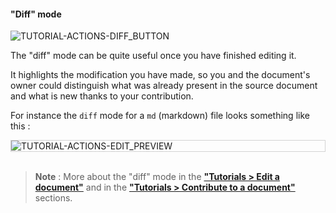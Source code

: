 #### "Diff" mode

<div>
  <img
    alt="TUTORIAL-ACTIONS-DIFF_BUTTON"
    src="https://raw.githubusercontent.com/multi-coop/vizboard-website-content/main/images/tutorial/view-btn_diff.png"
    />
</div>

The "diff" mode can be quite useful once you have finished editing it. 

It highlights the modification you have made, so you and the document's owner could distinguish what was already present in the source document and what is new thanks to your contribution.

For instance the `diff` mode for a `md` (markdown) file looks something like this :

<div style="border: thin solid lightgrey;">
  <img 
    alt="TUTORIAL-ACTIONS-EDIT_PREVIEW"
    src="https://raw.githubusercontent.com/multi-coop/vizboard-website-content/main/images/tutorial/edition-edit-md.png"
    />
</div>

<br>

> **Note** : More about the "diff" mode in the **["Tutorials > Edit a document"](/tutorial-edition)** and in the **["Tutorials > Contribute to a document"](/tutorial-contribution)** sections.
